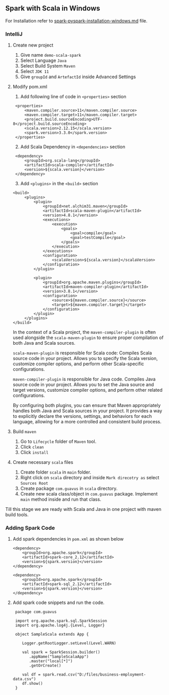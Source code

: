 ## Spark with Scala in Windows

For Installation refer to [spark-pyspark-installation-windows.md](spark-pyspark-installation-win.md) file.

### IntelliJ

1. Create new project
    1. Give name `demo-scala-spark`
    2. Select Language `Java`
    3. Select Build System `Maven`
    4. Select `JDK 11`
    5. Give `groupId` and `ArtefactId` inside Advanced Settings

2. Modify pom.xml
    1. Add following line of code in `<properties>` section
   ```java{style=colorful}
    <properties>
        <maven.compiler.source>11</maven.compiler.source>
        <maven.compiler.target>11</maven.compiler.target>
        <project.build.sourceEncoding>UTF-8</project.build.sourceEncoding>
        <scala.version>2.12.15</scala.version>
        <spark.version>3.3.0</spark.version>
    </properties>
   ```
   2. Add Scala Dependency in `<dependencies>` section
   ```java{style=colorful}
    <dependency>
        <groupId>org.scala-lang</groupId>
        <artifactId>scala-compiler</artifactId>
        <version>${scala.version}</version>
    </dependency>
   ```
   3. Add `<plugins>` in the `<build>` section
   ```java{style=colorful}
   <build>
        <plugins>
            <plugin>
                <groupId>net.alchim31.maven</groupId>
                <artifactId>scala-maven-plugin</artifactId>
                <version>4.8.1</version>
                <executions>
                    <execution>
                        <goals>
                            <goal>compile</goal>
                            <goal>testCompile</goal>
                        </goals>
                    </execution>
                </executions>
                <configuration>
                    <scalaVersion>${scala.version}</scalaVersion>
                </configuration>
            </plugin>

            <plugin>
                <groupId>org.apache.maven.plugins</groupId>
                <artifactId>maven-compiler-plugin</artifactId>
                <version>3.8.1</version>
                <configuration>
                    <source>${maven.compiler.source}</source>
                    <target>${maven.compiler.target}</target>
                </configuration>
            </plugin>
        </plugins>
   </build>
   ```
   
    In the context of a Scala project, the `maven-compiler-plugin` is often used alongside the `scala-maven-plugin` to ensure proper compilation of both Java and Scala sources.
    
    `scala-maven-plugin` is responsible for Scala code: Compiles Scala source code in your project. Allows you to specify the Scala version, customize compiler options, and perform other Scala-specific configurations.
    
    `maven-compiler-plugin` is responsible for Java code. Compiles Java source code in your project. Allows you to set the Java source and target versions, customize compiler options, and perform other related configurations.
    
    By configuring both plugins, you can ensure that Maven appropriately handles both Java and Scala sources in your project. It provides a way to explicitly declare the versions, settings, and behaviors for each language, allowing for a more controlled and consistent build process.


3. Build `maven`
   1. Go to `Lifecycle` folder of `Maven` tool.
   2. Click `clean`
   3. Click `install`


4. Create necessary `scala` files
   1. Create folder `scala` in `main` folder.
   2. Right click on `scala` directory and inside `Mark direcotry as` select `Sources Root`
   2. Create package `com.guavus` in `scala` directory.
   3. Create new scala class/object in `com.guavus` package. Implement `main` method inside and run that class.

Till this stage we are ready with Scala and Java in one project with maven build tools.

### Adding Spark Code
1. Add spark dependencies in `pom.xml` as shown below
    ```java{style=colorful}
    <dependency>
        <groupId>org.apache.spark</groupId>
        <artifactId>spark-core_2.12</artifactId>
        <version>${spark.version}</version>
    </dependency>

    <dependency>
        <groupId>org.apache.spark</groupId>
        <artifactId>spark-sql_2.12</artifactId>
        <version>${spark.version}</version>
    </dependency>
    ```
2. Add spark code snippets and run the code.
   ```java{style=colorful}
    package com.guavus

    import org.apache.spark.sql.SparkSession
    import org.apache.log4j.{Level, Logger}
    
    object SampleScala extends App {
    
       Logger.getRootLogger.setLevel(Level.WARN)
    
       val spark = SparkSession.builder()
          .appName("SampleScalaApp")
          .master("local[*]")
          .getOrCreate()
    
       val df = spark.read.csv("D:/files/business-employment-data.csv")
       df.show()
    }
   ```
    
